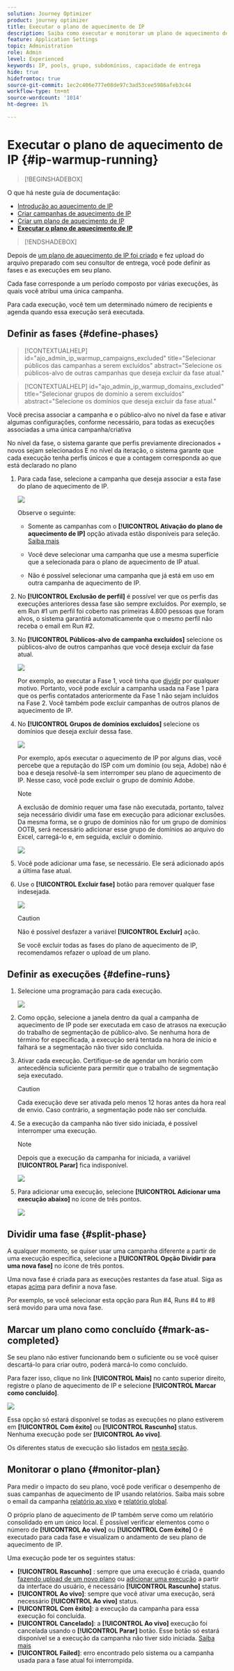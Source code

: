 ```yaml
---
solution: Journey Optimizer
product: journey optimizer
title: Executar o plano de aquecimento de IP
description: Saiba como executar e monitorar um plano de aquecimento de IP
feature: Application Settings
topic: Administration
role: Admin
level: Experienced
keywords: IP, pools, grupo, subdomínios, capacidade de entrega
hide: true
hidefromtoc: true
source-git-commit: 1ec2c406e777e08de97c3ad53cee5986afeb3c44
workflow-type: tm+mt
source-wordcount: '1014'
ht-degree: 1%

---
```


# Executar o plano de aquecimento de IP {#ip-warmup-running}

>[!BEGINSHADEBOX]

O que há neste guia de documentação:

* [Introdução ao aquecimento de IP](ip-warmup-gs.md)
* [Criar campanhas de aquecimento de IP](ip-warmup-campaign.md)
* [Criar um plano de aquecimento de IP](ip-warmup-plan.md)
* **[Executar o plano de aquecimento de IP](ip-warmup-running.md)**

>[!ENDSHADEBOX]

Depois de [um plano de aquecimento de IP foi criado](ip-warmup-plan.md) e fez upload do arquivo preparado com seu consultor de entrega, você pode definir as fases e as execuções em seu plano.

Cada fase corresponde a um período composto por várias execuções, às quais você atribui uma única campanha.

Para cada execução, você tem um determinado número de recipients e agenda quando essa execução será executada.

## Definir as fases {#define-phases}

>[!CONTEXTUALHELP]
>id="ajo_admin_ip_warmup_campaigns_excluded"
>title="Selecionar públicos das campanhas a serem excluídos"
>abstract="Selecione os públicos-alvo de outras campanhas que deseja excluir da fase atual."

>[!CONTEXTUALHELP]
>id="ajo_admin_ip_warmup_domains_excluded"
>title="Selecionar grupos de domínio a serem excluídos"
>abstract="Selecione os domínios que deseja excluir da fase atual."

Você precisa associar a campanha e o público-alvo no nível da fase e ativar algumas configurações, conforme necessário, para todas as execuções associadas a uma única campanha/criativa

No nível da fase, o sistema garante que perfis previamente direcionados + novos sejam selecionados E no nível da iteração, o sistema garante que cada execução tenha perfis únicos e que a contagem corresponda ao que está declarado no plano

1. Para cada fase, selecione a campanha que deseja associar a esta fase do plano de aquecimento de IP.

   ![](assets/ip-warmup-plan-select-campaign.png)

   Observe o seguinte:

   * Somente as campanhas com o **[!UICONTROL Ativação do plano de aquecimento de IP]** opção ativada <!--and live?--> estão disponíveis para seleção. [Saiba mais](#create-ip-warmup-campaign)

   * Você deve selecionar uma campanha que use a mesma superfície que a selecionada para o plano de aquecimento de IP atual.

   * Não é possível selecionar uma campanha que já está em uso em outra campanha de aquecimento de IP.

1. No **[!UICONTROL Exclusão de perfil]** é possível ver que os perfis das execuções anteriores dessa fase são sempre excluídos. Por exemplo, se em Run #1 um perfil foi coberto nas primeiras 4.800 pessoas que foram alvos, o sistema garantirá automaticamente que o mesmo perfil não receba o email em Run #2.

1. No **[!UICONTROL Públicos-alvo de campanha excluídos]** selecione os públicos-alvo de outros <!--executed/live?-->campanhas que você deseja excluir da fase atual.

   ![](assets/ip-warmup-plan-exclude-campaigns.png)

   Por exemplo, ao executar a Fase 1, você tinha que [dividir](#split-phase) por qualquer motivo. Portanto, você pode excluir a campanha usada na Fase 1 para que os perfis contatados anteriormente da Fase 1 não sejam incluídos na Fase 2. Você também pode excluir campanhas de outros planos de aquecimento de IP.

1. No **[!UICONTROL Grupos de domínios excluídos]** selecione os domínios que deseja excluir dessa fase.

   ![](assets/ip-warmup-plan-exclude-domains.png)

   Por exemplo, após executar o aquecimento de IP por alguns dias, você percebe que a reputação do ISP com um domínio (ou seja, Adobe) não é boa e deseja resolvê-la sem interromper seu plano de aquecimento de IP. Nesse caso, você pode excluir o grupo de domínio Adobe.

   >[!NOTE]
   >
   >A exclusão de domínio requer uma fase não executada, portanto, talvez seja necessário dividir uma fase em execução para adicionar exclusões. Da mesma forma, se o grupo de domínios não for um grupo de domínios OOTB, será necessário adicionar esse grupo de domínios ao arquivo do Excel, carregá-lo e, em seguida, excluir o domínio.

   ![](assets/ip-warmup-plan-phase-1.png)

1. Você pode adicionar uma fase, se necessário. Ele será adicionado após a última fase atual.

1. Use o **[!UICONTROL Excluir fase]** botão para remover qualquer fase indesejada.

   ![](assets/ip-warmup-plan-add-delete-phases.png)

   >[!CAUTION]
   >
   >Não é possível desfazer a variável **[!UICONTROL Excluir]** ação.
   >
   >Se você excluir todas as fases do plano de aquecimento de IP, recomendamos refazer o upload de um plano.

## Definir as execuções {#define-runs}

1. Selecione uma programação para cada execução. <!--which is actually a window of opportunity. meaning? how many hours? shall we specify that to clarify?-->

   ![](assets/ip-warmup-plan-send-time.png)

1. Como opção, selecione a janela dentro da qual a campanha de aquecimento de IP pode ser executada em caso de atrasos na execução do trabalho de segmentação de público-alvo. Se nenhuma hora de término for especificada, a execução será tentada na hora de início e falhará se a segmentação não tiver sido concluída.

1. Ativar cada execução. Certifique-se de agendar um horário com antecedência suficiente para permitir que o trabalho de segmentação seja executado. <!--explain how you can evaluate a proper time-->

   >[!CAUTION]
   >
   >Cada execução deve ser ativada pelo menos 12 horas antes da hora real de envio. Caso contrário, a segmentação pode não ser concluída. <!--How do you know when segmentation is complete? Is there a way to prevent user from scheduling less than 12 hours before the segmentation job?-->

   <!--Sart to execute on every day basis by simply clicking the play button > for each run? do you have to come back every day to activate each run? or can you schedule them one after the other?)-->

1. Se a execução da campanha não tiver sido iniciada, é possível interromper uma execução.<!--why?-->

   >[!NOTE]
   >
   >Depois que a execução da campanha for iniciada, a variável **[!UICONTROL Parar]** fica indisponível. <!--TBC in UI-->

   ![](assets/ip-warmup-plan-stop-run.png)

1. Para adicionar uma execução, selecione **[!UICONTROL Adicionar uma execução abaixo]** no ícone de três pontos.

   ![](assets/ip-warmup-plan-run-more-actions.png)

## Dividir uma fase {#split-phase}

A qualquer momento, se quiser usar uma campanha diferente a partir de uma execução específica, selecione a **[!UICONTROL Opção Dividir para uma nova fase]** no ícone de três pontos.

Uma nova fase é criada para as execuções restantes da fase atual. Siga as etapas [acima](#define-phases) para definir a nova fase.

Por exemplo, se você selecionar esta opção para Run #4, Runs #4 to #8 será movido para uma nova fase.

<!--
You don't have to decide the campaign upfront. You can do a split later. It's a work in progress plan: you activate one run at a time with a campaign and you always have the flexibility to modify it while working on it.

But need to explain in which case you want to modify campaigns, provide examples
-->

## Marcar um plano como concluído {#mark-as-completed}

Se seu plano não estiver funcionando bem o suficiente ou se você quiser descartá-lo para criar outro, poderá marcá-lo como concluído.

Para fazer isso, clique no link **[!UICONTROL Mais]** no canto superior direito, registre o plano de aquecimento de IP e selecione **[!UICONTROL Marcar como concluído]**.

![](assets/ip-warmup-plan-mark-completed.png)

Essa opção só estará disponível se todas as execuções no plano estiverem em **[!UICONTROL Com êxito]** ou **[!UICONTROL Rascunho]** status. Nenhuma execução pode ser **[!UICONTROL Ao vivo]**.

Os diferentes status de execução são listados em [nesta seção](#monitor-plan).

## Monitorar o plano {#monitor-plan}

Para medir o impacto do seu plano, você pode verificar o desempenho de suas campanhas de aquecimento de IP usando relatórios. Saiba mais sobre o email da campanha [relatório ao vivo](../reports/campaign-live-report.md#email-live) e [relatório global](../reports/campaign-global-report.md##email-global).

O próprio plano de aquecimento de IP também serve como um relatório consolidado em um único local. É possível verificar elementos como o número de **[!UICONTROL Ao vivo]** ou **[!UICONTROL Com êxito]** O é executado para cada fase e visualizam o andamento de seu plano de aquecimento de IP.

Uma execução pode ter os seguintes status:

* **[!UICONTROL Rascunho]** : sempre que uma execução é criada, quando [fazendo upload de um novo plano](ip-warmup-plan.md) ou [adicionar uma execução](#define-runs) a partir da interface do usuário, é necessário **[!UICONTROL Rascunho]** status.
* **[!UICONTROL Ao vivo]**: sempre que você ativar uma execução, será necessário **[!UICONTROL Ao vivo]** status.
* **[!UICONTROL Com êxito]**<!--TBC-->: a execução da campanha para essa execução foi concluída. <!--i.e. campaign execution has started, no error happened and emails have reached users? to check with Sid-->
* **[!UICONTROL Cancelado]**: a **[!UICONTROL Ao vivo]** execução foi cancelada usando o **[!UICONTROL Parar]** botão. Esse botão só estará disponível se a execução da campanha não tiver sido iniciada. [Saiba mais](#define-runs)
* **[!UICONTROL Failed]**: erro encontrado pelo sistema ou a campanha usada para a fase atual foi interrompida<!--what should the user do in that case?-->.
